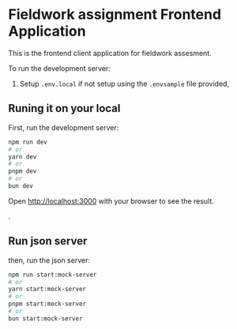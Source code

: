 # Fieldwork assignment Frontend Application

This is the frontend client application for fieldwork assesment.

To run the development server:

1. Setup `.env.local` if not setup using the `.envsample` file provided,

## Runing it on your local

First, run the development server:

```bash
npm run dev
# or
yarn dev
# or
pnpm dev
# or
bun dev
```

Open [http://localhost:3000](http://localhost:3000) with your browser to see the result.

.

## Run json server

then, run the json server:

```bash
npm run start:mock-server
# or
yarn start:mock-server
# or
pnpm start:mock-server
# or
bun start:mock-server
```
